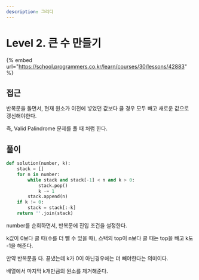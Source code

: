 ```yaml
---
description: 그리디
---
```


# Level 2. 큰 수 만들기

{% embed url="https://school.programmers.co.kr/learn/courses/30/lessons/42883" %}

## 접근

반복문을 돌면서, 현재 원소가 이전에 넣었던 값보다 클 경우 모두 빼고 새로운 값으로 갱신해야한다.

즉, Valid Palindrome 문제를 풀 때 처럼 한다.

## 풀이

```python
def solution(number, k):
    stack = []
    for n in number:
        while stack and stack[-1] < n and k > 0:
            stack.pop()
            k -= 1
        stack.append(n)
    if k != 0:
        stack = stack[:-k]
    return ''.join(stack)
```

number를 순회하면서, 반복문에 진입 조건을 설정한다.

k값이 0보다 클 때(수를 더 뺄 수 있을 때), 스택의 top이 n보다 클 때는 top을 빼고 k도 -1을 해준다.

만약 반복문을 다. 끝냈는데 k가 0이 아닌경우에는 더 빼야한다는 의미이다.

배열에서 마지막 k개만큼의 원소를 제거해준다.
